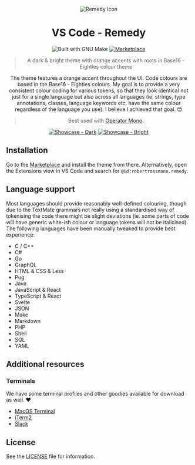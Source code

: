 <div align="center">

![Remedy Icon][remedy-icon]

# VS Code - Remedy

![Built with GNU Make][make-badge]
[![Marketplace][marketplace-badge]][marketplace-link]

> A dark & bright theme with orange accents with roots in Base16 - Eighties colour theme

The theme features a orange accent throughout the UI. Code colours are based in the Base16 -
Eighties colours. My goal is to provide a very consistent colour coding for various tokens, so that
they look identical not just for a single language but also across all languages (ie. strings, type
annotations, classes, language keywords etc. have the same colour regardless of the language you
use). I believe I achieved that goal. 😍

> Best used with [Operator Mono][operator-link].

[![Showcase - Dark][screen-dark]][screen-dark]
[![Showcase - Bright][screen-bright]][screen-bright]

</div>

## Installation

Go to the [Marketplace][marketplace-link] and install the theme from there. Alternatively, open the Extensions view in
VS Code and search for `@id:robertrossmann.remedy`.

## Language support

Most languages should provide reasonably well-defined colouring, though due to the TextMate grammars
not really using a standardised way of tokenising the code there might be slight deviations (ie.
some parts of code will have generic white-ish colour or language tokens will not be italicised).
The following languages have been manually tweaked to provide best experience:

- C / C++
- C#
- Go
- GraphQL
- HTML & CSS & Less
- Pug
- Java
- JavaScript & React
- TypeScript & React
- Svelte
- JSON
- Make
- Markdown
- PHP
- Shell
- SQL
- YAML

## Additional resources

### Terminals

We have some terminal profiles and other goodies available for download as well. ❤️

- [MacOS Terminal](resources/terminal)
- [iTerm2](resources/iTerm2)
- [Slack](resources/slack)

## License

See the [LICENSE](LICENSE) file for information.

[make-badge]: https://img.shields.io/badge/Built%20with-GNU%20Make-brightgreen.svg?style=flat-square
[remedy-icon]: https://raw.githubusercontent.com/robertrossmann/vscode-remedy/master/resources/vscode-remedy-icon.png
[marketplace-badge]: https://img.shields.io/badge/Download%20On-Marketplace-brightgreen.svg?style=flat-square
[marketplace-link]: https://marketplace.visualstudio.com/items?itemName=robertrossmann.remedy
[operator-link]: https://www.typography.com/fonts/operator/styles/operatormono
[screen-dark]: https://github.com/robertrossmann/vscode-remedy/assets/3058150/e5c82f9d-f6e9-4038-b2a9-1b311a8267d5
[screen-bright]: https://github.com/robertrossmann/vscode-remedy/assets/3058150/c516d441-2b83-4bdf-9a98-85bbd82af4ba
